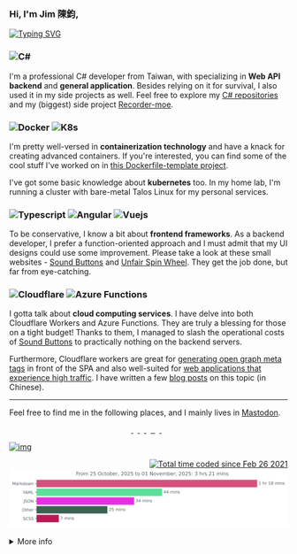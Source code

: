 ### Hi, I'm Jim 陳鈞,

[![Typing SVG](https://readme-typing-svg.demolab.com/?lines=👋+hailing+from+Taiwan!;💼+a+professional+C%23+developer.;❤️+an+advocate+for+open+source!;🐋+familiar+with+Docker.;🌐+know+a+bit+about+frontend+frameworks.;☁️+have+several+cloud+computing+development+experiences.&width=650&pause=1500)](https://git.io/typing-svg)

### ![C#](https://img.shields.io/badge/C%23-239120?style=for-the-badge&logo=csharp&logoColor=white) 

I'm a professional C# developer from Taiwan, with specializing in **Web API backend** and **general application**. Besides relying on it for survival, I also used it in my side projects as well. Feel free to explore my [C# repositories](https://github.com/jim60105?tab=repositories&q=&type=&language=c%23&sort=) and my (biggest) side project [Recorder-moe](https://github.com/Recorder-moe).

### ![Docker](https://img.shields.io/badge/Docker-2CA5E0?style=for-the-badge&logo=docker&logoColor=white) ![K8s](https://img.shields.io/badge/kubernetes-326ce5.svg?&style=for-the-badge&logo=kubernetes&logoColor=white)

I'm pretty well-versed in **containerization technology** and have a knack for creating advanced containers. If you're interested, you can find some of the cool stuff I've worked on in [this Dockerfile-template project](https://github.com/jim60105/Dockerfile-template).

I've got some basic knowledge about **kubernetes** too. In my home lab, I'm running a cluster with bare-metal Talos Linux for my personal services.

### ![Typescript](https://img.shields.io/badge/TypeScript-007ACC?style=for-the-badge&logo=typescript&logoColor=white) ![Angular](https://img.shields.io/badge/Angular-DD0031?style=for-the-badge&logo=angular&logoColor=white) ![Vuejs](https://img.shields.io/badge/Vue%20js-35495E?style=for-the-badge&logo=vuedotjs&logoColor=4FC08D)

To be conservative, I know a bit about **frontend frameworks**. As a backend developer, I prefer a function-oriented approach and I must admit that my UI designs could use some improvement. Please take a look at these small websites - [Sound Buttons](https://github.com/sound-buttons) and [Unfair Spin Wheel](https://github.com/jim60105/UnfairSpinWheel). They get the job done, but far from eye-catching.

### ![Cloudflare](https://img.shields.io/badge/Cloudflare-F38020?style=for-the-badge&logo=Cloudflare&logoColor=white) ![Azure Functions](https://img.shields.io/badge/Azure_Functions-0062AD?style=for-the-badge&logo=azure-functions&logoColor=white)

I gotta talk about **cloud computing services**. I have delve into both Cloudflare Workers and Azure Functions. They are truly a blessing for those on a tight budget! Thanks to them, I managed to slash the operational costs of [Sound Buttons](https://github.com/sound-buttons/sound-buttons_upload-backend) to practically nothing on the backend servers.

Furthermore, Cloudflare workers are great for [generating open graph meta tags](https://github.com/Recorder-moe/OpenGraphTagBuilder) in front of the SPA and also well-suited for [web applications that experience high traffic](https://github.com/jim60105/simple-poll-system). I have written a few [blog posts](https://blog.maki0419.com/search/label/Cloudflare) on this topic (in Chinese).

<hr>

Feel free to find me in the following places, and I mainly lives in [Mastodon](https://liker.social/@jim60105).

<p align='center'>
    <a href="http://blog.maki0419.com" target="_blank" rel="noopener noreferrer">
        <img src="https://github.com/jim60105/jim60105/raw/master/images/social/blogger.png" width="80px" alt="">
    </a>&nbsp;
    <a rel="me" href="https://liker.social/@jim60105" target="_blank" rel="noopener">
        <img src="https://github.com/jim60105/jim60105/raw/master/images/social/mastodon.png" width="80px" alt="">
    </a>&nbsp;
    <a href="https://www.facebook.com/jim60105/" target="_blank" rel="noopener noreferrer">
        <img src="https://github.com/jim60105/jim60105/raw/master/images/social/facebook.png" width="80px" alt="">
    </a>&nbsp;
    <a href="https://x.com/jim60105" target="_blank" rel="noopener noreferrer">
        <img src="https://github.com/jim60105/jim60105/raw/master/images/social/x.png" width="80px" alt="">
    </a>
    <a href="https://github.com/jim60105" target="_blank" rel="noopener noreferrer">
        <img src="https://github.com/jim60105/jim60105/raw/master/images/social/github.png" width="80px" alt="">
    </a>&nbsp;
    <a href="https://liker.land/jim60105" target="_blank" rel="noopener noreferrer">
        <img src="https://github.com/jim60105/jim60105/raw/master/images/social/likecoin.png" width="80px" alt="">
    </a>&nbsp;
    <a href="https://go-find.me/jim60105" target="_blank" rel="noopener noreferrer">
        <img src="https://github.com/jim60105/jim60105/raw/master/images/social/gofind.png" width="80px" alt="">
    </a>
</p>

[![img](https://github.com/jim60105/jim60105/raw/master/images/banner.png)](https://blog.maki0419.com/2020/03/niz-atom68-micro82.html)

<div align='right' style='float: right'>
    <a href="https://wakatime.com/@9646c960-8448-40df-9125-0c72a729c33c" title="Total time coded since Feb 26 2021"><img src="https://wakatime.com/badge/user/9646c960-8448-40df-9125-0c72a729c33c.svg?style=flat-square" alt="Total time coded since Feb 26 2021" /></a>
</div>

[![img](https://github.com/jim60105/jim60105/raw/master/images/stat.svg)](https://wakatime.com/@9646c960-8448-40df-9125-0c72a729c33c)

<!-- prettier-ignore -->
<details>
    <summary>More info</summary>
<div align='right' style='float: right'>
    <img alt="GitHub last commit" src="https://img.shields.io/github/last-commit/jim60105/jim60105?label=Last%20Update&style=flat-square">
</div>
    <img src="https://github.com/jim60105/jim60105/raw/master/images/metrics/base-metrics.svg"/>
    <img src="https://github.com/jim60105/jim60105/raw/master/images/metrics/achievements.svg" />
    <a href="https://github.com/jim60105?tab=repositories">
        <img src="https://github.com/jim60105/jim60105/raw/master/images/metrics/activity-metrics.svg"/>
        <img src="https://github.com/jim60105/jim60105/raw/master/images/metrics/habits-metrics.svg" />
    </a>
    <a href="https://blog.maki0419.com/">
        <img src="https://github.com/jim60105/jim60105/raw/master/images/metrics/blog.svg" />
    </a>
</details>
